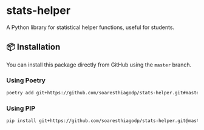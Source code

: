# stats-helper

A Python library for statistical helper functions, useful for students.

## 📦 Installation

You can install this package directly from GitHub using the `master` branch.

### Using Poetry

```bash
poetry add git+https://github.com/soaresthiagodp/stats-helper.git#master
```

### Using PIP
```bash
pip install git+https://github.com/soaresthiagodp/stats-helper.git@master
```